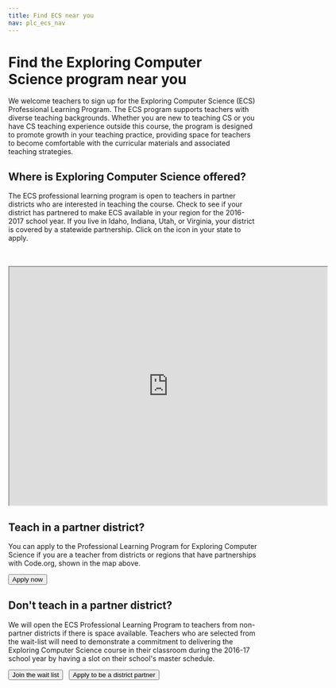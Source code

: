 ```yaml
---
title: Find ECS near you
nav: plc_ecs_nav
---
```

# Find the Exploring Computer Science program near you
We welcome teachers to sign up for the Exploring Computer Science (ECS) Professional Learning Program. The ECS program supports teachers with diverse teaching backgrounds. Whether you are new to teaching CS or you have CS teaching experience outside this course, the program is designed to promote growth in your teaching practice, providing space for teachers to become comfortable with the curricular materials and associated teaching strategies. 


## Where is Exploring Computer Science offered?

The ECS professional learning program is open to teachers in partner districts who are interested in teaching the course. Check to see if your district has partnered to make ECS available in your region for the 2016-2017 school year. If you live in Idaho, Indiana, Utah, or Virginia, your district is covered by a statewide partnership. Click on the icon in your state to apply.

<br/> 
<br/>
<iframe src="https://www.google.com/maps/d/u/0/embed?mid=z3jxShb6X1IM.khZ1NwyRM_3Y" width="640" height="480"></iframe>


## Teach in a partner district?

You can apply to the Professional Learning Program for Exploring Computer Science if you are a teacher from districts or regions that have partnerships with Code.org, shown in the map above.

[<button>Apply now</button>](/educate/professional-learning/exploring-cs-application)

## Don't teach in a partner district?

We will open the ECS Professional Learning Program to teachers from non-partner districts if there is space available.  Teachers who are selected from the wait-list will need to demonstrate a commitment to delivering the Exploring Computer Science course in their classroom during the 2016-17 school year by having a slot on their school's master schedule.

[<button>Join the wait list</button>](https://form.jotform.com/60337734068155) &nbsp;&nbsp;[<button>Apply to be a district partner</button>](/educate/districts)

